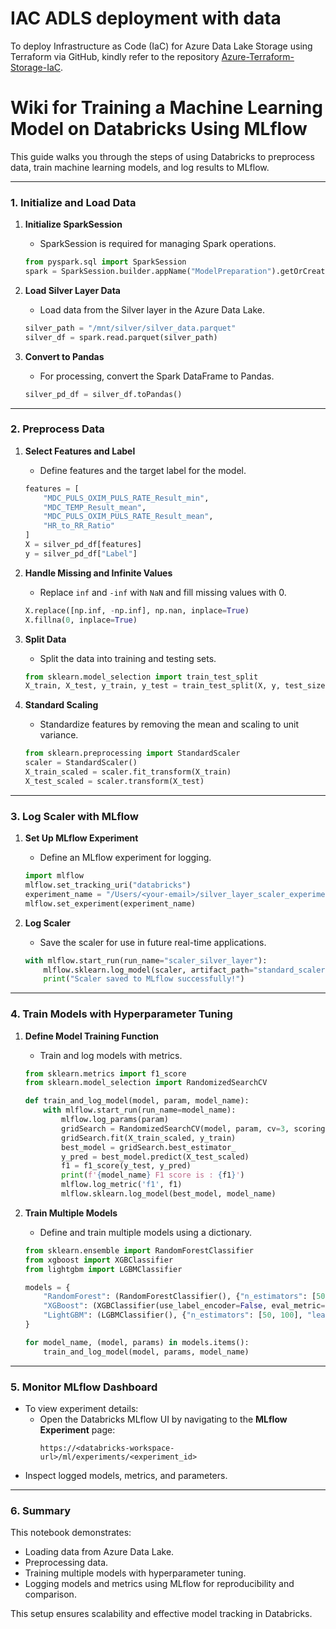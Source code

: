 # IAC ADLS deployment with data
To deploy Infrastructure as Code (IaC) for Azure Data Lake Storage using Terraform via GitHub, kindly refer to the repository [Azure-Terraform-Storage-IaC](https://github.com/muffin-head/ADLS_terraform).

# Wiki for Training a Machine Learning Model on Databricks Using MLflow

This guide walks you through the steps of using Databricks to preprocess data, train machine learning models, and log results to MLflow.

---

### **1. Initialize and Load Data**

1. **Initialize SparkSession**
   - SparkSession is required for managing Spark operations.
   ```python
   from pyspark.sql import SparkSession
   spark = SparkSession.builder.appName("ModelPreparation").getOrCreate()
   ```

2. **Load Silver Layer Data**
   - Load data from the Silver layer in the Azure Data Lake.
   ```python
   silver_path = "/mnt/silver/silver_data.parquet"
   silver_df = spark.read.parquet(silver_path)
   ```

3. **Convert to Pandas**
   - For processing, convert the Spark DataFrame to Pandas.
   ```python
   silver_pd_df = silver_df.toPandas()
   ```

---

### **2. Preprocess Data**

1. **Select Features and Label**
   - Define features and the target label for the model.
   ```python
   features = [
       "MDC_PULS_OXIM_PULS_RATE_Result_min",
       "MDC_TEMP_Result_mean",
       "MDC_PULS_OXIM_PULS_RATE_Result_mean",
       "HR_to_RR_Ratio"
   ]
   X = silver_pd_df[features]
   y = silver_pd_df["Label"]
   ```

2. **Handle Missing and Infinite Values**
   - Replace `inf` and `-inf` with `NaN` and fill missing values with 0.
   ```python
   X.replace([np.inf, -np.inf], np.nan, inplace=True)
   X.fillna(0, inplace=True)
   ```

3. **Split Data**
   - Split the data into training and testing sets.
   ```python
   from sklearn.model_selection import train_test_split
   X_train, X_test, y_train, y_test = train_test_split(X, y, test_size=0.2, random_state=42)
   ```

4. **Standard Scaling**
   - Standardize features by removing the mean and scaling to unit variance.
   ```python
   from sklearn.preprocessing import StandardScaler
   scaler = StandardScaler()
   X_train_scaled = scaler.fit_transform(X_train)
   X_test_scaled = scaler.transform(X_test)
   ```

---

### **3. Log Scaler with MLflow**

1. **Set Up MLflow Experiment**
   - Define an MLflow experiment for logging.
   ```python
   import mlflow
   mlflow.set_tracking_uri("databricks")
   experiment_name = "/Users/<your-email>/silver_layer_scaler_experiment1"
   mlflow.set_experiment(experiment_name)
   ```

2. **Log Scaler**
   - Save the scaler for use in future real-time applications.
   ```python
   with mlflow.start_run(run_name="scaler_silver_layer"):
       mlflow.sklearn.log_model(scaler, artifact_path="standard_scaler")
       print("Scaler saved to MLflow successfully!")
   ```

---

### **4. Train Models with Hyperparameter Tuning**

1. **Define Model Training Function**
   - Train and log models with metrics.
   ```python
   from sklearn.metrics import f1_score
   from sklearn.model_selection import RandomizedSearchCV

   def train_and_log_model(model, param, model_name):
       with mlflow.start_run(run_name=model_name):
           mlflow.log_params(param)
           gridSearch = RandomizedSearchCV(model, param, cv=3, scoring='f1', random_state=42)
           gridSearch.fit(X_train_scaled, y_train)
           best_model = gridSearch.best_estimator_
           y_pred = best_model.predict(X_test_scaled)
           f1 = f1_score(y_test, y_pred)
           print(f'{model_name} F1 score is : {f1}')
           mlflow.log_metric('f1', f1)
           mlflow.sklearn.log_model(best_model, model_name)
   ```

2. **Train Multiple Models**
   - Define and train multiple models using a dictionary.
   ```python
   from sklearn.ensemble import RandomForestClassifier
   from xgboost import XGBClassifier
   from lightgbm import LGBMClassifier

   models = {
       "RandomForest": (RandomForestClassifier(), {"n_estimators": [50, 100, 200], "max_depth": [3, 5, 10]}),
       "XGBoost": (XGBClassifier(use_label_encoder=False, eval_metric='logloss'), {"n_estimators": [50, 100], "learning_rate": [0.01, 0.1], "max_depth": [3, 5]}),
       "LightGBM": (LGBMClassifier(), {"n_estimators": [50, 100], "learning_rate": [0.01, 0.1], "max_depth": [-1, 5]})
   }

   for model_name, (model, params) in models.items():
       train_and_log_model(model, params, model_name)
   ```

---

### **5. Monitor MLflow Dashboard**

- To view experiment details:
  - Open the Databricks MLflow UI by navigating to the **MLflow Experiment** page:
    ```plaintext
    https://<databricks-workspace-url>/ml/experiments/<experiment_id>
    ```
- Inspect logged models, metrics, and parameters.

---

### **6. Summary**

This notebook demonstrates:
- Loading data from Azure Data Lake.
- Preprocessing data.
- Training multiple models with hyperparameter tuning.
- Logging models and metrics using MLflow for reproducibility and comparison.

This setup ensures scalability and effective model tracking in Databricks.
